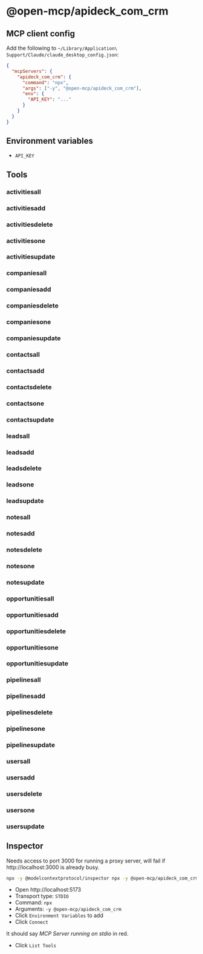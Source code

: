 # @open-mcp/apideck_com_crm

## MCP client config

Add the following to `~/Library/Application\ Support/Claude/claude_desktop_config.json`:

```json
{
  "mcpServers": {
    "apideck_com_crm": {
      "command": "npx",
      "args": ["-y", "@open-mcp/apideck_com_crm"],
      "env": {
        "API_KEY": "..."
      }
    }
  }
}
```

## Environment variables

- `API_KEY`

## Tools

### activitiesall

### activitiesadd

### activitiesdelete

### activitiesone

### activitiesupdate

### companiesall

### companiesadd

### companiesdelete

### companiesone

### companiesupdate

### contactsall

### contactsadd

### contactsdelete

### contactsone

### contactsupdate

### leadsall

### leadsadd

### leadsdelete

### leadsone

### leadsupdate

### notesall

### notesadd

### notesdelete

### notesone

### notesupdate

### opportunitiesall

### opportunitiesadd

### opportunitiesdelete

### opportunitiesone

### opportunitiesupdate

### pipelinesall

### pipelinesadd

### pipelinesdelete

### pipelinesone

### pipelinesupdate

### usersall

### usersadd

### usersdelete

### usersone

### usersupdate

## Inspector

Needs access to port 3000 for running a proxy server, will fail if http://localhost:3000 is already busy.

```bash
npx -y @modelcontextprotocol/inspector npx -y @open-mcp/apideck_com_crm
```

- Open http://localhost:5173
- Transport type: `STDIO`
- Command: `npx`
- Arguments: `-y @open-mcp/apideck_com_crm`
- Click `Environment Variables` to add
- Click `Connect`

It should say _MCP Server running on stdio_ in red.

- Click `List Tools`
